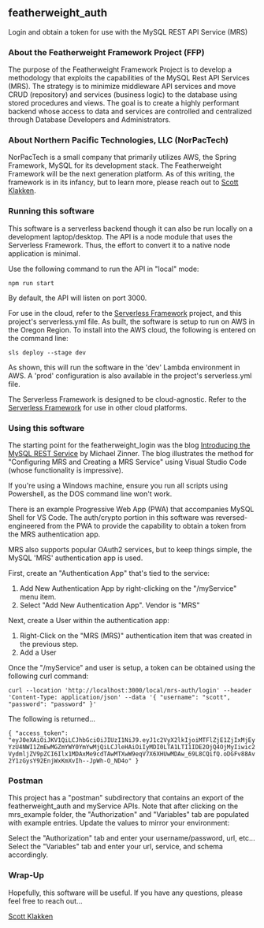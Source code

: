 ## featherweight_auth
Login and obtain a token for use with the MySQL REST API Service (MRS)

### About the Featherweight Framework Project (FFP)
The purpose of the Featherweight Framework Project is to develop a methodology that exploits the capabilities of the MySQL Rest API Services (MRS). The strategy is to minimize middleware API services and move CRUD (repository) and services (business logic) to the database using stored procedures and views. The goal is to create a highly performant backend whose access to data and services are controlled and centralized through Database Developers and Administrators.

### About Northern Pacific Technologies, LLC (NorPacTech)
NorPacTech is a small company that primarily utilizes AWS, the Spring Framework, MySQL for its development stack. The Featherweight Framework will be the next generation platform. As of this writing, the framework is in its infancy, but to learn more, please reach out to [Scott Klakken](scott@northernpacific.tech).

### Running this software
This software is a serverless backend though it can also be run locally on a development laptop/desktop. The API is a node module that uses the Serverless Framework. Thus, the effort to convert it to a native node application is minimal.

Use the following command to run the API in "local" mode:

`npm run start`

By default, the API will listen on port 3000.

For use in the cloud, refer to the [Serverless Framework](https://www.serverless.com/framework) project, and this project's serverless.yml file. As built, the software is setup to run on AWS in the Oregon Region. To install into the AWS cloud, the following is entered on the command line:

`sls deploy --stage dev`

As shown, this will run the software in the 'dev' Lambda environment in AWS. A 'prod' configuration is also available in the project's serverless.yml file.

The Serverless Framework is designed to be cloud-agnostic. Refer to the [Serverless Framework](https://www.serverless.com/framework) for use in other cloud platforms.

### Using this software
The starting point for the featherweight_login was the blog [Introducing the MySQL REST Service](https://blogs.oracle.com/mysql/post/introducing-the-mysql-rest-service) by Michael Zinner. The blog illustrates the method for "Configuring MRS and Creating a MRS Service" using Visual Studio Code (whose functionality is impressive). 

If you're using a Windows machine, ensure you run all scripts using Powershell, as the DOS command line won't work.

There is an example Progressive Web App (PWA) that accompanies MySQL Shell for VS Code. The auth/crypto portion in this software was reversed-engineered from the PWA to provide the capability to obtain a token from the MRS authentication app.

MRS also supports popular OAuth2 services, but to keep things simple, the MySQL 'MRS' authentication app is used.

First, create an "Authentication App" that's tied to the service:

1. Add New Authentication App by right-clicking on the "/myService" menu item.
2. Select "Add New Authentication App". Vendor is "MRS"

Next, create a User within the authentication app:

1. Right-Click on the "MRS (MRS)" authentication item that was created in the previous step.
2. Add a User

Once the "/myService" and user is setup, a token can be obtained using the following curl command:

`curl --location 'http://localhost:3000/local/mrs-auth/login' --header 'Content-Type: application/json' --data '{ "username": "scott", "password": "password" }'`

The following is returned...

`{ "access_token": "eyJ0eXAiOiJKV1QiLCJhbGciOiJIUzI1NiJ9.eyJ1c2VyX2lkIjoiMTFlZjE1ZjIxMjEyYzU4NWI1ZmEwMGZmYWY0YmYwMjQiLCJleHAiOiIyMDI0LTA1LTI1IDE2OjQ4OjMyIiwic2VydmljZV9pZCI6Ilx1MDAxMe9cdTAwMTXwW9eqV7X6XHUwMDAw_69L8CQifQ.oDGFv88Av2Y1zGysY92EnjWxKmXvIh--JpWh-O_ND4o" }`

### Postman
This project has a "postman" subdirectory that contains an export of the featherweight_auth and myService APIs. Note that after clicking on the mrs_example folder, the "Authorization" and "Variables" tab are populated with example entries. Update the values to mirror your environment:

Select the "Authorization" tab and enter your username/password, url, etc...
Select the "Variables" tab and enter your url, service, and schema accordingly.

### Wrap-Up
Hopefully, this software will be useful. If you have any questions, please feel free to reach out...

[Scott Klakken](scott@northernpacific.tech)
